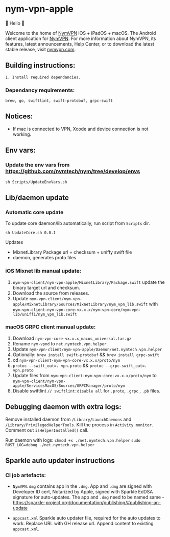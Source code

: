 # nym-vpn-apple

👋 Hello 👋

Welcome to the home of [NymVPN](https://nymvpn.com/en) iOS + iPadOS + macOS. The Android client application for [NymVPN](https://nymvpn.com/en). For more information about NymVPN, its features, latest announcements, Help Center, or to download the latest stable release, visit [nymvpn.com](https://nymvpn.com/en).


## Building instructions: 
```
1. Install required dependancies.
```
### Dependancy requirements:
```
brew, go, swiftlint, swift-protobuf, grpc-swift
```
## Notices:

- If mac is connected to VPN, Xcode and device connection is not working.


## Env vars:
### Update the env vars from https://github.com/nymtech/nym/tree/develop/envs

```
sh Scripts/UpdateEnvVars.sh
```
## Lib/daemon update
### Automatic core update
To update core daemon/lib automatically, run script from `Scripts` dir.
```
sh UpdateCore.sh 0.0.1
```
Updates
- MixnetLibrary Package url + checksum + uniffy swift file
- daemon, generates proto files

### iOS Mixnet lib manual update:
1. `nym-vpn-client/nym-vpn-apple/MixnetLibrary/Package.swift` update the binary target url and checksum.
2. Download the source from releases.
3. Update `nym-vpn-client/nym-vpn-apple/MixnetLibrary/Sources/MixnetLibrary/nym_vpn_lib.swift` with `nym-vpn-client-nym-vpn-core-vx.x.x/nym-vpn-core/nym-vpn-lib/uniffi/nym_vpn_lib.swift`

### macOS GRPC client manual update:
1. Download `nym-vpn-core-vx.x.x_macos_universal.tar.gz`
2. Rename `nym-vpnd` to `net.nymtech.vpn.helper`
3. Update `nym-vpn-client/nym-vpn-apple/Daemon/net.nymtech.vpn.helper`
4. Optionally: `brew install swift-protobuf` && `brew install grpc-swift`
5. cd `nym-vpn-client-nym-vpn-core-vx.x.x/proto/nym`
6. `protoc --swift_out=. vpn.proto` && `protoc --grpc-swift_out=. vpn.proto`
7. Update files from `nym-vpn-client-nym-vpn-core-vx.x.x/proto/nym` to `nym-vpn-client/nym-vpn-apple/ServicesMacOS/Sources/GRPCManager/proto/nym`
8. Disable swiftlint `// swiftlint:disable all` for `.proto`, `.grpc` , `.pb` files.

## Debugging daemon with extra logs:
Remove installed daemon from `/Library/LaunchDaemons` and `/Library/PrivilegedHelperTools`. Kill the process in `Activity monitor`. Comment out `isHelperInstalled()` call.

Run daemon with logs:
`chmod +x ./net.nymtech.vpn.helper`
`sudo RUST_LOG=debug ./net.nymtech.vpn.helper`


## Sparkle auto updater instructions
### CI job artefacts:
- `NymVPN.dmg` contains app in the `.dmg`. App and `.dmg` are signed with Developer ID cert, Notarized by Apple, signed with Sparkle EdDSA signature for auto-updates. The app and `.dmg` need to be named same - https://sparkle-project.org/documentation/publishing/#publishing-an-update

- `appcast.xml` Sparkle auto updater file, required for the auto updates to work. Replace URL with GH release url. Append content to existing `appcast.xml`.
